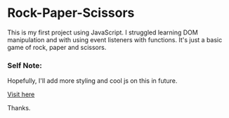 # Rock-Paper-Scissors

This is my first project using JavaScript. I struggled learning DOM manipulation and with using event listeners with functions. It's just a basic game of rock, paper and scissors.

### Self Note:
Hopefully, I'll add more styling and cool js on this in future.

[Visit here](https://roopxx.github.io/rock-paper-scissors/)

Thanks.
